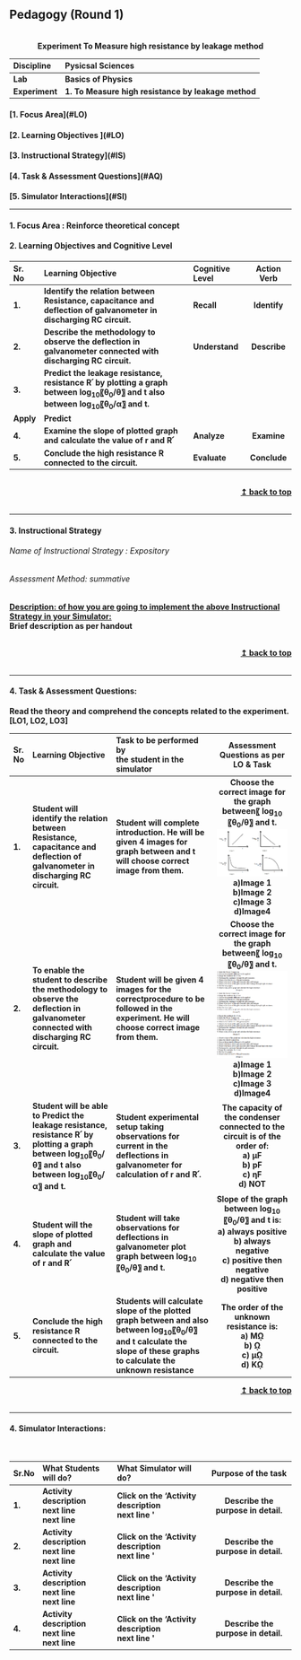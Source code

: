 ## Pedagogy (Round 1)
<p align="center">


<br>
<b> Experiment To Measure high resistance by leakage method  <a name="top"></a> <br>
</p>

<b>Discipline | <b>Pysicsal Sciences
:--|:--|
<b> Lab | <b> Basics of Physics
<b> Experiment|     <b> 1. To Measure high resistance by leakage method


<h4> [1. Focus Area](#LO)
<h4> [2. Learning Objectives ](#LO)
<h4> [3. Instructional Strategy](#IS)
<h4> [4. Task & Assessment Questions](#AQ)
<h4> [5. Simulator Interactions](#SI)
<hr>

<a name="LO"></a>
#### 1. Focus Area : Reinforce theoretical concept

#### 2. Learning Objectives and Cognitive Level


Sr. No |	Learning Objective	| Cognitive Level | Action Verb
:--|:--|:--|:-:
1.| Identify the relation between Resistance, capacitance and deflection of galvanometer in discharging RC circuit.   | Recall | Identify
2.| Describe the methodology to observe the deflection in galvanometer connected with discharging RC circuit.  | Understand  |  Describe
3.|  Predict the leakage resistance, resistance R՛ by plotting a graph between log<sub>10</sub>⁡〖θ<sub>0</sub>/θ〗 and t also between log<sub>10</sub>⁡〖θ<sub>0</sub>/α〗  and t.
 | Apply |  Predict
4.| Examine the slope of plotted graph and calculate the value of r and R՛ | Analyze |  Examine
5.|  Conclude the high resistance R connected to the circuit. | Evaluate  |  Conclude

<br/>
<div align="right">
    <b><a href="#top">↥ back to top</a></b>
</div>
<br/>
<hr>

<a name="IS"></a>
#### 3. Instructional Strategy
###### Name of Instructional Strategy  :     Expository
###### Assessment Method: summative

<u> <b>Description: </b> of how you are going to implement the above Instructional Strategy in your Simulator: </u>
<br>
 Brief description as per handout

<br/>
<div align="right">
    <b><a href="#top">↥ back to top</a></b>
</div>
<br/>
<hr>

<a name="AQ"></a>
#### 4. Task & Assessment Questions:

Read the theory and comprehend the concepts related to the experiment. [LO1, LO2, LO3]
<br>

Sr. No |	Learning Objective	| Task to be performed by <br> the student  in the simulator | Assessment Questions as per LO & Task
:--|:--|:--|:-:
1.| Student will identify the relation between Resistance, capacitance and deflection of galvanometer in discharging RC circuit.   | Student will complete introduction. He will be given 4 images for graph between and t will choose correct image from them.| Choose the correct image for the graph between〖 log<sub>10</sub>⁡〖θ<sub>0</sub>/θ〗 and t.<img src="images/leakage1.png"><br>a)Image 1<br>b)Image 2<br>c)Image 3<br>d)Image4<br>
2.| To enable the student to describe the methodology to observe the deflection in galvanometer connected with discharging RC circuit.  |  Student will be given 4 images for the correctprocedure to be followed in the experiment. He will choose correct image from them. | Choose the correct image for the graph between〖 log<sub>10</sub>⁡〖θ<sub>0</sub>/θ〗 and t.<img src="images/leakage2.png"><br>a)Image 1<br>b)Image 2<br>c)Image 3<br>d)Image4<br>
3.|  Student will be able to Predict the leakage resistance, resistance R՛ by plotting a graph between log<sub>10</sub>⁡〖θ<sub>0</sub>/θ〗  and t also between log<sub>10</sub>⁡〖θ<sub>0</sub>/α〗  and t. | Student experimental setup taking observations for current in the deflections in galvanometer for calculation of r and R՛.  | The capacity of the condenser connected to the circuit is of the order of: <br>a) µF<br>b) pF<br>c) ηF<br>d) NOT<br>
4.| Student will the slope of plotted graph and calculate the value of r and R՛ | Student will take observations for deflections in galvanometer plot graph between   log<sub>10</sub>⁡〖θ<sub>0</sub>/θ〗 and t. | Slope of the graph between log<sub>10</sub>⁡〖θ<sub>0</sub>/θ〗  and t is:<br>a) always positive<br>b) always negative<br>c) positive then negative<br>d) negative then positive<br>
5.| Conclude the high resistance R connected to the circuit. |  Students will calculate slope of the plotted graph between and also between log<sub>10</sub>⁡〖θ<sub>0</sub>/θ〗 and t calculate the slope of these graphs to calculate the unknown resistance | The order of the unknown resistance is: <br>a) Mῼ <br> b) ῼ  <br> c)  µῼ <br>d) Kῼ  <br> 


 
<div align="right">
    <b><a href="#top">↥ back to top</a></b>
</div>
<br/>
<hr>

<a name="SI"></a>

#### 4. Simulator Interactions:
<br>

Sr.No | What Students will do? |	What Simulator will do?	| Purpose of the task
:--|:--|:--|:--:
1.| Activity description <br> next line <br> next line | Click on the ‘Activity description <br> next line  '  | Describe the purpose in detail.
2.| Activity description <br> next line <br> next line | Click on the ‘Activity description <br> next line  '  | Describe the purpose in detail.
3.| Activity description <br> next line <br> next line | Click on the ‘Activity description <br> next line  '  | Describe the purpose in detail.
4.| Activity description <br> next line <br> next line | Click on the ‘Activity description <br> next line  '  | Describe the purpose in detail.
